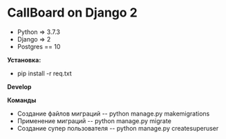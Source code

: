 # CallBoard on Django 2
 
- Python => 3.7.3
- Django => 2
- Postgres == 10

**Установка:**

- pip install -r req.txt


**Develop**


**Команды**
- Создание файлов миграций
-- python manage.py makemigrations
- Применение миграций
-- python manage.py migrate
- Создание супер пользователя
-- python manage.py createsuperuser




